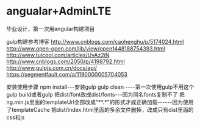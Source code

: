 # angualar+AdminLTE
毕业设计，第一次用angular构建项目

gulp构建参考博客
http://www.cnblogs.com/caohenghu/p/5174024.html
http://www.open-open.com/lib/view/open1448188754393.html
http://www.tuicool.com/articles/UvAz2iN
http://www.cnblogs.com/2050/p/4198792.html
http://www.gulpjs.com.cn/docs/api/
https://segmentfault.com/a/1190000005704053


安装使用步骤
npm install---安装gulp
gulp clean ----第一次使用gulp不用这个
gulp build或者gulp
把dist/font改成dist/fonts---因为同名fonts复制不了
把ng.min.js里面的templateUrl全部改成"**.*"的形式才成正确加载------因为使用了templateCache
把dist/index.html里面的多余文件删掉，改成只有dist里面的css和js